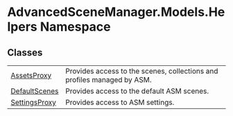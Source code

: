 # AdvancedSceneManager.Models.Helpers Namespace






## Classes
<table>
<tr>
<td><a href="T_AdvancedSceneManager_Models_Helpers_AssetsProxy">AssetsProxy</a></td>
<td>Provides access to the scenes, collections and profiles managed by ASM.</td></tr>
<tr>
<td><a href="T_AdvancedSceneManager_Models_Helpers_DefaultScenes">DefaultScenes</a></td>
<td>Provides access to the default ASM scenes.</td></tr>
<tr>
<td><a href="T_AdvancedSceneManager_Models_Helpers_SettingsProxy">SettingsProxy</a></td>
<td>Provides access to ASM settings.</td></tr>
</table>